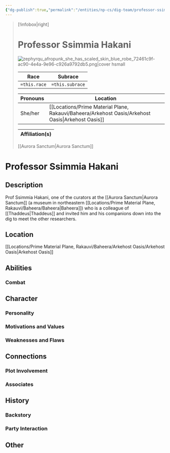 ```yaml
---
{"dg-publish":true,"permalink":"/entities/np-cs/dig-team/professor-ssimmia-hakani/","tags":["Creature","NPC","DigTeam"]}
---
```



> [!infobox|right]
> # Professor Ssimmia Hakani
> ![zephyrqu_afropunk_she_has_scaled_skin_blue_robe_72461c9f-ac90-4e4a-9e96-c926a9792db5.png|cover hsmall](/img/user/Images/Creatures/zephyrqu_afropunk_she_has_scaled_skin_blue_robe_72461c9f-ac90-4e4a-9e96-c926a9792db5.png)
> 
> Race | Subrace |
> ---|---|
> `=this.race` | `=this.subrace` |
> 
> 
> Pronouns|Location| 
> ---|---|
> She/her|[[Locations/Prime Material Plane, Rakauvi/Baheera/Arkehost Oasis/Arkehost Oasis\|Arkehost Oasis]]|
> 
> Affiliation(s)|
> ---|
> [[Aurora Sanctum\|Aurora Sanctum]]






# Professor Ssimmia Hakani

## Description
Prof Ssimmia Hakani, one of the curators at the [[Aurora Sanctum\|Aurora Sanctum]] (a museum in northeastern [[Locations/Prime Material Plane, Rakauvi/Baheera/Baheera\|Baheera]]) who is a colleague of [[Thaddeus\|Thaddeus]] and invited him and his companions down into the dig to meet the other researchers.
## Location
[[Locations/Prime Material Plane, Rakauvi/Baheera/Arkehost Oasis/Arkehost Oasis\|Arkehost Oasis]]
## Abilities 

### Combat

## Character

### Personality

### Motivations and Values

### Weaknesses and Flaws

## Connections

### Plot Involvement

### Associates

## History

### Backstory

### Party Interaction

## Other

